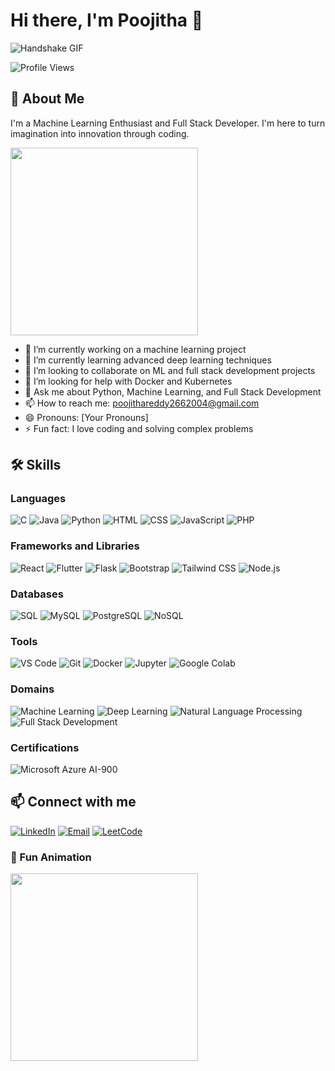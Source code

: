 # Hi there, I'm Poojitha 👋

![Handshake GIF](https://media.giphy.com/media/xThta9MZp5IWZpsU4M/giphy.gif)

![Profile Views](https://komarev.com/ghpvc/?username=yourusername&color=blue)

## 🚀 About Me
I'm a Machine Learning Enthusiast and Full Stack Developer.
I'm here to turn imagination into innovation through coding.

<img src="https://media.giphy.com/media/qgQUggAC3Pfv687qPC/giphy.gif" width="300">

- 🔭 I’m currently working on a machine learning project
- 🌱 I’m currently learning advanced deep learning techniques
- 👯 I’m looking to collaborate on ML and full stack development projects
- 🤔 I’m looking for help with Docker and Kubernetes
- 💬 Ask me about Python, Machine Learning, and Full Stack Development
- 📫 How to reach me: [poojithareddy2662004@gmail.com](mailto:poojithareddy2662004@gmail.com)
- 😄 Pronouns: [Your Pronouns]
- ⚡ Fun fact: I love coding and solving complex problems

## 🛠️ Skills

### Languages
![C](https://img.shields.io/badge/C-00599C?style=for-the-badge&logo=c&logoColor=white)
![Java](https://img.shields.io/badge/Java-007396?style=for-the-badge&logo=java&logoColor=white)
![Python](https://img.shields.io/badge/Python-3776AB?style=for-the-badge&logo=python&logoColor=white)
![HTML](https://img.shields.io/badge/HTML-239120?style=for-the-badge&logo=html5&logoColor=white)
![CSS](https://img.shields.io/badge/CSS-1572B6?style=for-the-badge&logo=css3&logoColor=white)
![JavaScript](https://img.shields.io/badge/JavaScript-F7DF1E?style=for-the-badge&logo=javascript&logoColor=black)
![PHP](https://img.shields.io/badge/PHP-777BB4?style=for-the-badge&logo=php&logoColor=white)

### Frameworks and Libraries
![React](https://img.shields.io/badge/React-20232A?style=for-the-badge&logo=react&logoColor=61DAFB)
![Flutter](https://img.shields.io/badge/Flutter-02569B?style=for-the-badge&logo=flutter&logoColor=white)
![Flask](https://img.shields.io/badge/Flask-000000?style=for-the-badge&logo=flask&logoColor=white)
![Bootstrap](https://img.shields.io/badge/Bootstrap-563D7C?style=for-the-badge&logo=bootstrap&logoColor=white)
![Tailwind CSS](https://img.shields.io/badge/Tailwind_CSS-38B2AC?style=for-the-badge&logo=tailwind-css&logoColor=white)
![Node.js](https://img.shields.io/badge/Node.js-339933?style=for-the-badge&logo=nodedotjs&logoColor=white)

### Databases
![SQL](https://img.shields.io/badge/SQL-4479A1?style=for-the-badge&logo=sql&logoColor=white)
![MySQL](https://img.shields.io/badge/MySQL-4479A1?style=for-the-badge&logo=mysql&logoColor=white)
![PostgreSQL](https://img.shields.io/badge/PostgreSQL-336791?style=for-the-badge&logo=postgresql&logoColor=white)
![NoSQL](https://img.shields.io/badge/NoSQL-4A148C?style=for-the-badge&logo=nosql&logoColor=white)

### Tools
![VS Code](https://img.shields.io/badge/VS%20Code-007ACC?style=for-the-badge&logo=visual-studio-code&logoColor=white)
![Git](https://img.shields.io/badge/Git-F05032?style=for-the-badge&logo=git&logoColor=white)
![Docker](https://img.shields.io/badge/Docker-2496ED?style=for-the-badge&logo=docker&logoColor=white)
![Jupyter](https://img.shields.io/badge/Jupyter-F37626?style=for-the-badge&logo=jupyter&logoColor=white)
![Google Colab](https://img.shields.io/badge/Google%20Colab-F9AB00?style=for-the-badge&logo=google-colab&logoColor=white)

### Domains
![Machine Learning](https://img.shields.io/badge/Machine%20Learning-FF6F00?style=for-the-badge&logo=scikit-learn&logoColor=white)
![Deep Learning](https://img.shields.io/badge/Deep%20Learning-4CAF50?style=for-the-badge&logo=tensorflow&logoColor=white)
![Natural Language Processing](https://img.shields.io/badge/NLP-FF6F00?style=for-the-badge&logo=scikit-learn&logoColor=white)
![Full Stack Development](https://img.shields.io/badge/Full%20Stack%20Development-0288D1?style=for-the-badge&logo=node.js&logoColor=white)

### Certifications
![Microsoft Azure AI-900](https://img.shields.io/badge/Microsoft%20Azure%20AI--900-0089D6?style=for-the-badge&logo=microsoft-azure&logoColor=white)


## 📫 Connect with me
[![LinkedIn](https://img.shields.io/badge/LinkedIn-0077B5?style=for-the-badge&logo=linkedin&logoColor=white)](https://www.linkedin.com/in/devireddy-poojithareddy-6253a8277)
[![Email](https://img.shields.io/badge/Email-D14836?style=for-the-badge&logo=gmail&logoColor=white)](mailto:poojithareddy2662004@gmail.com)
[![LeetCode](https://img.shields.io/badge/LeetCode-FFA116?style=for-the-badge&logo=leetcode&logoColor=black)](https://leetcode.com/Poojitha_No1/)

<!-- Add more badges as needed -->

### 🎉 Fun Animation
<img src="https://media.giphy.com/media/26tn33aiTi1jkl6H6/giphy.gif" width="300">
